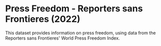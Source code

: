 # Press Freedom - Reporters sans Frontieres (2022)

This dataset provides information on press freedom, using data from the Reporters sans Frontieres' World Press Freedom Index.
